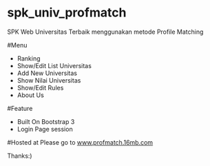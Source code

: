 # spk_univ_profmatch
SPK Web Universitas Terbaik menggunakan metode Profile Matching

#Menu
 + Ranking
 + Show/Edit List Universitas
 + Add New Universitas
 + Show Nilai Universitas
 + Show/Edit Rules
 + About Us
 
 #Feature
 + Built On Bootstrap 3
 + Login Page session
 
 #Hosted at
 Please go to www.profmatch.16mb.com 
 
 Thanks:)
